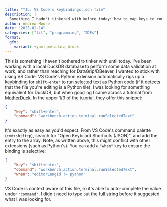 ```yaml
---
title: "TIL: VS Code's keybindings.json file"
description: |
  Something I hadn't tinkered with before today: how to map keys to commands in VS Code.
author: Andrew Moore
date: "2025-02-14"
categories: ["til", "programming", "IDEs"]
format:
  gfm:
    variant: +yaml_metadata_block
---
```


This is something I haven't bothered to tinker with until today. I've been working with a local DuckDB database to perform some data validation at work, and rather than reaching for DataGrip/DBeaver, I wanted to stick with using VS Code. VS Code's Python extension automatically rigs up a keybinding for `shift+enter` to run selected text as Python code (if it detects that the file you're editing is a Python file). I was looking for something equivalent for DuckDB, but when googling I came across a tutorial from [MotherDuck](https://motherduck.com/blog/duckdb-tutorial-for-beginners/). In the upper 1/3 of the tutorial, they offer this snippet:

```json
{
    "key": "shift+enter",
    "command": "workbench.action.terminal.runSelectedText"
}
```

It's exactly as easy as you'd expect. From VS Code's command palette (`cmd+shift+p`), search for "Open Keyboard Shortcuts (JSON)", and add the entry to the array. Note, as written above, this might conflict with other extensions (such as Python's). You can add a `"when"` key to ensure the binding is selective:

```json
{
    "key": "shift+enter",
    "command": "workbench.action.terminal.runSelectedText",
    "when": "editorLangId != python"
}
```

VS Code is context aware of this file, so it's able to auto-complete the value under `"command"`. I didn't need to type out the full string before it suggested what I was looking for.
